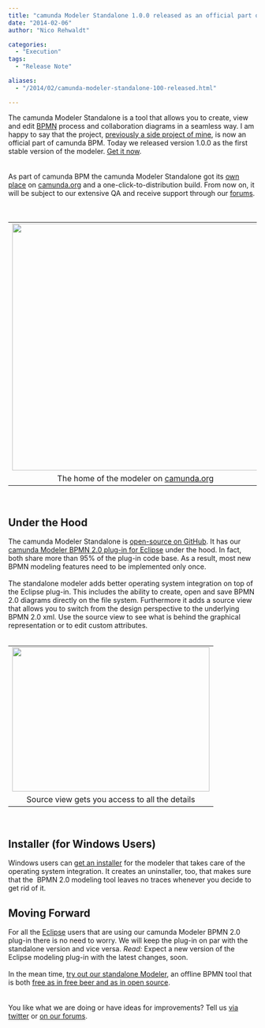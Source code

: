 ```yaml
---
title: "camunda Modeler Standalone 1.0.0 released as an official part of camunda BPM"
date: "2014-02-06"
author: "Nico Rehwaldt"

categories:
  - "Execution"
tags: 
  - "Release Note"

aliases:
  - "/2014/02/camunda-modeler-standalone-100-released.html"

---
```


<div>
<div class="separator" style="clear: both; text-align: left;">
The camunda Modeler Standalone&nbsp;is a tool that allows you to create, view and edit&nbsp;<a href="https://en.wikipedia.org/wiki/Business_Process_Modeling_Notation"><span id="goog_1978039880"></span>BPMN<span id="goog_1978039881"></span></a>&nbsp;process and collaboration diagrams in a seamless way. I am happy to say that the project,&nbsp;<a href="http://blog.camunda.org/2013/12/camunda-modeler-standalone-introduction.html" target="_blank">previously a side project of mine</a>,&nbsp;is now an official part of camunda BPM. Today we released version 1.0.0 as the first stable version of the modeler. <a href="http://camunda.org/download/modeler/" target="_blank">Get it now</a>.</div>
<div class="separator" style="clear: both; text-align: left;">
</div>
<a name='more'></a><br /><br />
<div class="separator" style="clear: both; text-align: left;">
As part of camunda BPM the camunda Modeler Standalone got its&nbsp;<a href="http://camunda.org/bpmn/tool/" target="_blank">own place</a>&nbsp;on&nbsp;<a href="http://camunda.org/" style="text-align: center;">camunda.org</a>&nbsp;and a&nbsp;one-click-to-distribution build. From now on, it will be subject to our extensive QA and receive support through our <a href="https://groups.google.com/forum/?fromgroups#!forum/camunda-bpm-users" target="_blank">forums</a>.</div>
<div class="separator" style="clear: both; text-align: left;">
<br /></div>
<div class="separator" style="clear: both; text-align: center;">
<br /></div>
<table align="center" cellpadding="0" cellspacing="0" class="tr-caption-container" style="margin-left: auto; margin-right: auto; text-align: center;"><tbody>
<tr><td style="text-align: center;"><a href="http://camunda.org/bpmn/tool/" imageanchor="1" style="margin-left: auto; margin-right: auto;"><img border="0" src="http://2.bp.blogspot.com/-YooGjl2XQX8/UvJFpvd0dJI/AAAAAAAAAKc/NbRz-jjzBI8/s1600/modeler-screenshot.png" width="500" /></a></td></tr>
<tr><td class="tr-caption" style="text-align: center;">The home of the modeler on <a href="http://camunda.org/">camunda.org</a></td></tr>
</tbody></table>
<div>
<br /></div>
<div>
<h2>
Under the Hood</h2>
</div>
<div>
The camunda Modeler Standalone is <a href="https://github.com/camunda/camunda-modeler-standalone" target="_blank">open-source on GitHub</a>. It has our <a href="https://github.com/camunda/camunda-modeler" target="_blank">camunda Modeler BPMN 2.0 plug-in for Eclipse</a>&nbsp;under the hood. In fact, both share more than 95% of the plug-in code base. As a result, most new BPMN modeling features need to be implemented only once.</div>
<div>
<br /></div>
<div>
The standalone modeler adds better operating system integration on top of the Eclipse plug-in. This includes the ability to create, open and save BPMN 2.0 diagrams directly on the file system. Furthermore it adds a source view that allows you to switch from the design perspective to the underlying BPMN 2.0 xml. Use the source view to see what is behind the graphical representation or to edit custom attributes.</div>
<div>
<br /></div>
<table align="center" cellpadding="0" cellspacing="0" class="tr-caption-container" style="margin-left: auto; margin-right: auto; text-align: center;"><tbody>
<tr><td style="text-align: center;"><a href="http://camunda.org/bpmn/tool/images/feature-source-view.png" imageanchor="1" style="margin-left: auto; margin-right: auto;"><img border="0" src="http://camunda.org/bpmn/tool/images/feature-source-view.png" height="292" width="400" /></a></td></tr>
<tr><td class="tr-caption" style="text-align: center;">Source view gets you access to all the details</td></tr>
</tbody></table>
<div>
<br /></div>
<h2>
Installer (for Windows Users)</h2>
<div>
<div>
Windows users can <a href="http://camunda.org/bpmn/tool/" target="_blank">get an installer</a> for the modeler that takes care of the operating system integration. It creates an uninstaller, too, that makes sure that the&nbsp;&nbsp;BPMN 2.0 modeling tool&nbsp;leaves no traces whenever you decide to get rid of it.</div>
</div>
<h2>
Moving Forward</h2>
<div>
For all the <a href="http://eclipse.org/" target="_blank">Eclipse</a>&nbsp;users that are using our camunda Modeler BPMN 2.0 plug-in there is no need to worry. We will keep the plug-in on par with the standalone version and vice versa. <i>Read: </i>Expect a new version of the Eclipse modeling plug-in with the latest changes, soon.</div>
<div>
<br /></div>
<div>
In the mean time, <a href="http://camunda.org/download/modeler/" target="_blank">try out our standalone Modeler</a>, an offline BPMN tool that is both <a href="http://www.gnu.org/philosophy/free-sw.html" target="_blank">free as in free beer and as in open source</a>.</div>
<div>
<br /></div>
<div>
<br /></div>
<div>
You like what we are doing or have ideas for improvements? Tell us <a href="https://twitter.com/camundaBPM" target="_blank">via twitter</a> or <a href="https://groups.google.com/forum/#!forum/camunda-bpm-users" target="_blank">on our forums</a>.</div>
</div>